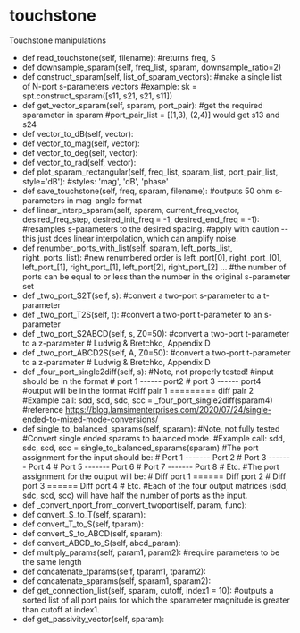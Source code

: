 # touchstone
Touchstone manipulations
- def read_touchstone(self, filename):
        #returns freq, S
- def downsample_sparam(self, freq_list, sparam, downsample_ratio=2)
- def construct_sparam(self, list_of_sparam_vectors):
        #make a single list of N-port s-parameters vectors
        #example: sk = spt.construct_sparam([s11, s21, s21, s11])
- def get_vector_sparam(self, sparam, port_pair):
      #get the required sparameter in sparam
      #port_pair_list = [(1,3), (2,4)] would get s13 and s24
- def vector_to_dB(self, vector):
- def vector_to_mag(self, vector):
- def vector_to_deg(self, vector):
- def vector_to_rad(self, vector):
- def plot_sparam_rectangular(self, freq_list, sparam_list, port_pair_list, style='dB'):
        #styles: 'mag', 'dB', 'phase'
- def save_touchstone(self, freq, sparam, filename):
        #outputs 50 ohm s-parameters in mag-angle format
- def linear_interp_sparam(self, sparam, current_freq_vector, desired_freq_step, desired_init_freq = -1, desired_end_freq = -1):
        #resamples s-parameters to the desired spacing.
        #apply with caution -- this just does linear interpolation, which can amplify noise.
- def renumber_ports_with_list(self, sparam, left_ports_list, right_ports_list):
        #new renumbered order is left_port[0], right_port_[0], left_port_[1], right_port_[1], left_port[2], right_port_[2] ...
        #the number of ports can be equal to or less than the number in the original s-parameter set
- def _two_port_S2T(self, s):
        #convert a two-port s-parameter to a t-parameter
- def _two_port_T2S(self, t):
      #convert a two-port t-parameter to an s-parameter
- def _two_port_S2ABCD(self, s, Z0=50):
      #convert a two-port t-parameter to a z-parameter
      # Ludwig & Bretchko, Appendix D
- def _two_port_ABCD2S(self, A, Z0=50):
      #convert a two-port t-parameter to a z-parameter
      # Ludwig & Bretchko, Appendix D
- def _four_port_single2diff(self, s):
        #Note, not properly tested!
        #input should be in the format
        # port 1 ------ port2
        # port 3 ------ port4
        #output will be in the format
        #diff pair 1 ========= diff pair 2
        #Example call:      sdd, scd, sdc, scc = _four_port_single2diff(sparam4)
        #reference https://blog.lamsimenterprises.com/2020/07/24/single-ended-to-mixed-mode-conversions/
- def single_to_balanced_sparams(self, sparam):
        #Note, not fully tested
        #Convert single ended sparams to balanced mode.
        #Example call:       sdd, sdc, scd, scc = single_to_balanced_sparams(sparam)
        #The port assignment for the input should be:
        #       Port 1 ------- Port 2
        #       Port 3 ------- Port 4
        #       Port 5 ------- Port 6
        #       Port 7 ------- Port 8
        #       Etc.
        #The port assignment for the output will be:
        #       Diff port 1 ====== Diff port 2
        #       Diff port 3 ====== Diff port 4
        #       Etc.
        #Each of the four output matrices (sdd, sdc, scd, scc) will have half the number of ports as the input.
- def _convert_nport_from_convert_twoport(self, param, func):
- def convert_S_to_T(self, sparam):
- def convert_T_to_S(self, tparam):
- def convert_S_to_ABCD(self, sparam):
- def convert_ABCD_to_S(self, abcd_param):
- def multiply_params(self, param1, param2):
        #require parameters to be the same length
- def concatenate_tparams(self, tparam1, tparam2):
- def concatenate_sparams(self, sparam1, sparam2):
- def get_connection_list(self, sparam, cutoff, index1 = 10):
        #outputs a sorted list of all port pairs for which the sparameter magnitude is greater than cutoff at index1.
- def get_passivity_vector(self, sparam):

  
